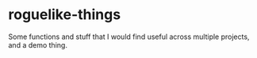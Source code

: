 # roguelike-things

Some functions and stuff that I would find useful across multiple projects, and a demo thing.
